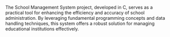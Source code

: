 The School Management System project, developed in C, serves as a practical tool for enhancing the efficiency and accuracy of school administration. By leveraging fundamental programming concepts and data handling techniques, this system offers a robust solution for managing educational institutions effectively.
